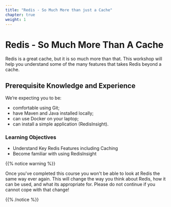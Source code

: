 ```yaml
---
title: "Redis - So Much More than just a Cache"
chapter: true
weight: 1
---
```


# Redis - So Much More Than A Cache

Redis is a great cache, but it is so much more than that. This workshop will help you understand some of the many features that takes Redis beyond a cache. 

## Prerequisite Knowledge and Experience
We’re expecting you to be:

* comfortable using Git; 
* have Maven and Java installed locally; 
* can use Docker on your laptop;
* can install a simple application (RedisInsight). 


### Learning Objectives
- Understand Key Redis Features including Caching
- Become familiar with using RedisInsight

{{% notice warning %}}
<p style='text-align: left;'>
Once you've completed this course you won't be able to look at Redis the same way ever again. This will change the way you think about Redis, how it can be used, and what its appropriate for. Please do not continue if you cannot cope with that change!
</p>
{{% /notice %}}
